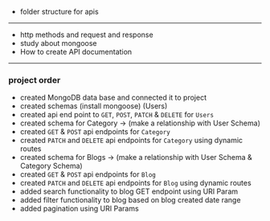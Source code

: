 - folder structure for apis

---

- http methods and request and response
- study about mongoose
- How to create API documentation

---

### project order

- created MongoDB data base and connected it to project
- created schemas (install mongoose) (Users)
- created api end point to `GET`, `POST`, `PATCH` & `DELETE` for `Users`
- created schema for Category -> (make a relationship with User Schema)
- created `GET` & `POST` api endpoints for `Category`
- created `PATCH` and `DELETE` api endpoints for `Category` using dynamic routes
- created schema for Blogs -> (make a relationship with User Schema & Category Schema)
- created `GET` & `POST` api endpoints for `Blog`
- created `PATCH` and `DELETE` api endpoints for `Blog` using dynamic routes
- added search functionality to blog GET endpoint using URI Param
- added filter functionality to blog based on blog created date range
- added pagination using URI Params
